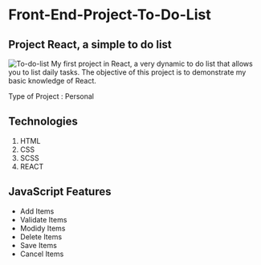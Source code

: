 # Front-End-Project-To-Do-List
## Project React, a simple to do list 
![To-do-list](https://github.com/GMKRAKEN23/Front-End-Project-To-Do-List/assets/149949090/98177d66-0695-4204-b905-11efd0829de0)
My first project in React, a very dynamic to do list that allows you to list daily tasks. The objective of this project is to demonstrate my basic knowledge of React.
  
Type of Project : Personal  

## Technologies 
1. HTML
2. CSS
3. SCSS
4. REACT

## JavaScript Features
- Add Items
- Validate Items
- Modidy Items
- Delete Items
- Save Items
- Cancel Items 
